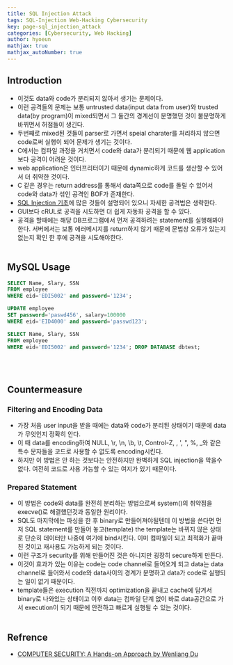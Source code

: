 ```yaml
---
title: SQL Injection Attack
tags: SQL-Injection Web-Hacking Cybersecurity
key: page-sql_injection_attack
categories: [Cybersecurity, Web Hacking]
author: hyoeun
mathjax: true
mathjax_autoNumber: true
---
```


## Introduction
* 이것도 data와 code가 분리되지 않아서 생기는 문제이다.
* 이런 공격들의 문제는 보통 untrusted data(input data from user)와 trusted data(by program)이 mixed되면서 그 둘간의 경계선이 분명했던 것이 불분명하게 바뀌면서 허점들이 생긴다.
* 두번째로 mixed된 것들이 parser로 가면서 speial charater를 처리하지 않으면 code로써 실행이 되어 문제가 생기는 것이다.
* C에서는 컴파일 과정을 거치면서 code와 data가 분리되기 때문에 웹 application보다 공격이 어려운 것이다.
* web application은 인터프리터이기 때문에 dynamic하게 코드를 생산할 수 있어서 더 취약한 것이다.
* C 같은 경우는 return address를 통해서 data쪽으로 code를 돌릴 수 있어서 code와 data가 섞인 공격인 BOF가 존재한다.
* [SQL Injection 기초](https://adonaiohesed.github.io/2018/03/01/sql_injection.html)에 많은 것들이 설명되어 있으니 자세한 공격법은 생략한다.
* GUI보다 cRUL로 공격을 시도하면 더 쉽게 자동화 공격을 할 수 있다.
* 공격을 할때에는 해당 DB프로그램에서 먼저 공격하려는 statement를 실행해봐야한다. 서버에서는 보통 에러메시지를 return하지 않기 때문에 문법상 오류가 있는지 없는지 확인 한 후에 공격을 시도해야한다.
<br><br>

## MySQL Usage
```sql
SELECT Name, Slary, SSN
FROM employee
WHERE eid='EDI5002' and password='1234';
```
```sql
UPDATE employee
SET password='paswd456', salary=100000
WHERE eid='EID4000' and password='passwd123';
```
```sql
SELECT Name, Slary, SSN
FROM employee
WHERE eid='EDI5002' and password='1234'; DROP DATABASE dbtest;
```
<br><br>

## Countermeasure
### Filtering and Encoding Data
* 가장 처음 user input을 받을 때에는 data와 code가 분리된 상태이기 때문에 data가 무엇인지 정확히 안다.
* 이 때 data를 encoding하여 NULL, \r, \n, \b, \t, Control-Z, \, ', ", %, _와 같은 특수 문자들을 코드로 사용할 수 없도록 encoding시킨다.
* 하지만 이 방법은 안 하는 것보다는 안전하지만 완벽하게 SQL injection을 막을수 없다. 여전히 코드로 사용 가능할 수 있는 여지가 있기 때문이다.

### Prepared Statement
* 이 방법은 code와 data를 완전히 분리하는 방법으로써 system()의 취약점을 execve()로 해결했던것과 동일한 원리이다.
* SQL도 마지막에는 파싱을 한 후 binary로 만들어져야될텐데 이 방법을 쓴다면 먼저 SQL statement를 만들어 놓고(template) the template는 바뀌지 않은 상태로 단순히 데이터만 나중에 여기에 bind시킨다. 이미 컴파일이 되고 최적화가 끝마친 것이고 재사용도 가능하게 되는 것이다.
* 이런 구조가 security를 위해 만들어진 것은 아니지만 굉장히 secure하게 만든다.
* 이것이 효과가 있는 이유는 code는 code channel로 들어오게 되고 data는 data channel로 들어와서 code와 data사이의 경계가 분명하고 data가 code로 실행되는 일이 없기 때문이다.
* template들은 execution 직전까지 optimization을 끝내고 cache에 담겨서 binary로 나와있는 상태이고 이후 data는 컴파일 단계 없이 바로 data공간으로 가서 execution이 되기 때문에 안전하고 빠르게 실행될 수 있는 것이다.
<br><br>

## Refrence
* [COMPUTER SECURITY: A Hands-on Approach by Wenliang Du](https://www.amazon.com/Computer-Security-Hands-Approach-Wenliang/dp/154836794X)